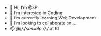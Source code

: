 - 👋 Hi, I’m @SP
- 👀 I’m interested in Coding
- 🌱 I’m currently learning Web Development
- 💞️ I’m looking to collaborate on ...
- 📫 @/_/./_sankalp./_/./_ at IG

<!---
Sp1406/Sp1406 is a ✨ special ✨ repository because its `README.md` (this file) appears on your GitHub profile.
You can click the Preview link to take a look at your changes.
--->
